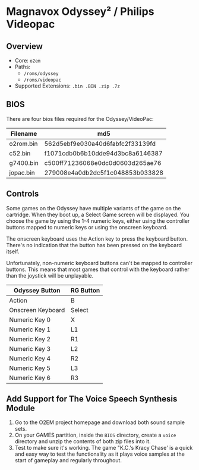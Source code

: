 # Magnavox Odyssey² / Philips Videopac

## Overview

- Core: `o2em`
- Paths:
  - `/roms/odyssey`
  - `/roms/videopac`
- Supported Extensions: `.bin .BIN .zip .7z`

## BIOS

There are four bios files required for the Odyssey/VideoPac:

| Filename    | md5                              |
|-------------|----------------------------------|
| o2rom.bin   | 562d5ebf9e030a40d6fabfc2f33139fd |
| c52.bin     | f1071cdb0b6b10dde94d3bc8a6146387 |
| g7400.bin   | c500ff71236068e0dc0d0603d265ae76 |
| jopac.bin   | 279008e4a0db2dc5f1c048853b033828 |

## Controls

Some games on the Odyssey have multiple variants of the game on the cartridge. When they boot up, a Select Game screen will be displayed. You choose the game by using the 1-4 numeric keys, either using the controller buttons mapped to numeric keys or using the onscreen keyboard.

The onscreen keyboard uses the Action key to press the keyboard button. There's no indication that the button has been pressed on the keyboard itself.

Unfortunately, non-numeric keyboard buttons can't be mapped to controller buttons. This means that most games that control with the keyboard rather than the joystick will be unplayable.

| Odyssey Button    | RG Button |
|-------------------|-----------|
| Action            | B         |
| Onscreen Keyboard | Select    |
| Numeric Key 0     | X         |
| Numeric Key 1     | L1        |
| Numeric Key 2     | R1        |
| Numeric Key 3     | L2        |
| Numeric Key 4     | R2        |
| Numeric Key 5     | L3        |
| Numeric Key 6     | R3        |

## Add Support for The Voice Speech Synthesis Module

1. Go to the O2EM project homepage and download both sound sample sets.
2. On your GAMES partition, inside the `BIOS` directory, create a `voice` directory and unzip the contents of both zip files into it.
3. Test to make sure it's working.  The game "K.C.'s Kracy Chase' is a quick and easy way to test the functionality as it plays voice samples at the start of gameplay and regularly throughout.
